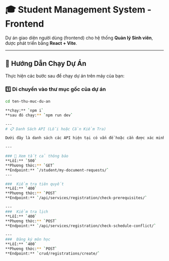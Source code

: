 # 🎓 Student Management System - Frontend

Dự án giao diện người dùng (frontend) cho hệ thống **Quản lý Sinh viên**, được phát triển bằng **React + Vite**.

---

## 🚀 Hướng Dẫn Chạy Dự Án

Thực hiện các bước sau để chạy dự án trên máy của bạn:

### 1️⃣ Di chuyển vào thư mục gốc của dự án
```bash
cd ten-thu-muc-du-an

**chạy:** `npm i`
**sau đó chạy:** `npm run dev`

---
# 📋 Danh Sách API (Lỗi hoặc Cần Kiểm Tra)

Dưới đây là danh sách các API hiện tại có vấn đề hoặc cần được xác minh trong hệ thống.

---

### 🔔 Xem tất cả thông báo  
**Lỗi:** `500`
**Phương thức:** `GET`  
**Endpoint:** `/student/my-document-requests/`
---

###  Kiểm tra tiên quyết
**Lỗi:** `400`
**Phương thức:** `POST`  
**Endpoint:** `/api/services/registration/check-prerequisites/`

---
###  Kiểm tra lịch
**Lỗi:** `400`
**Phương thức:** `POST`  
**Endpoint:** `/api/services/registration/check-schedule-conflict/`

---
###  Đăng ký môn học
**Lỗi:** `400`
**Phương thức:** `POST`  
**Endpoint:** `crud/registrations/create/`